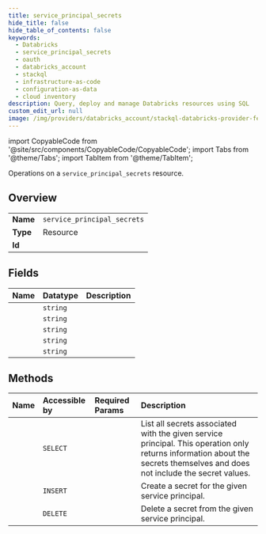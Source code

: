 ```yaml
---
title: service_principal_secrets
hide_title: false
hide_table_of_contents: false
keywords:
  - Databricks
  - service_principal_secrets
  - oauth
  - databricks_account
  - stackql
  - infrastructure-as-code
  - configuration-as-data
  - cloud inventory
description: Query, deploy and manage Databricks resources using SQL
custom_edit_url: null
image: /img/providers/databricks_account/stackql-databricks-provider-featured-image.png
---
```


import CopyableCode from '@site/src/components/CopyableCode/CopyableCode';
import Tabs from '@theme/Tabs';
import TabItem from '@theme/TabItem';

Operations on a <code>service_principal_secrets</code> resource.  

## Overview
<table><tbody>
<tr><td><b>Name</b></td><td><code>service_principal_secrets</code></td></tr>
<tr><td><b>Type</b></td><td>Resource</td></tr>
<tr><td><b>Id</b></td><td><CopyableCode code="databricks_account.oauth.service_principal_secrets" /></td></tr>
</tbody></table>

## Fields
| Name | Datatype | Description |
|:-----|:---------|:------------|
| <CopyableCode code="id" /> | `string` |  |
| <CopyableCode code="create_time" /> | `string` |  |
| <CopyableCode code="secret_hash" /> | `string` |  |
| <CopyableCode code="status" /> | `string` |  |
| <CopyableCode code="update_time" /> | `string` |  |

## Methods
| Name | Accessible by | Required Params | Description |
|:-----|:--------------|:----------------|:------------|
| <CopyableCode code="list" /> | `SELECT` | <CopyableCode code="account_id, service_principal_id" /> | List all secrets associated with the given service principal. This operation only returns information about the secrets themselves and does not include the secret values. |
| <CopyableCode code="create" /> | `INSERT` | <CopyableCode code="account_id, service_principal_id" /> | Create a secret for the given service principal. |
| <CopyableCode code="delete" /> | `DELETE` | <CopyableCode code="account_id, secret_id, service_principal_id" /> | Delete a secret from the given service principal. |

